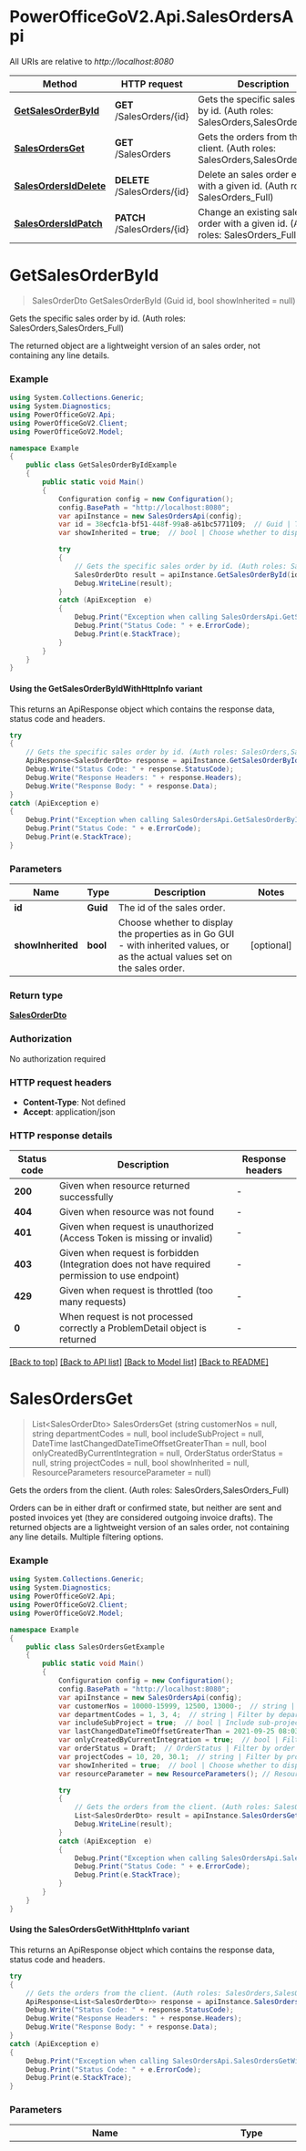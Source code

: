 # PowerOfficeGoV2.Api.SalesOrdersApi

All URIs are relative to *http://localhost:8080*

| Method | HTTP request | Description |
|--------|--------------|-------------|
| [**GetSalesOrderById**](SalesOrdersApi.md#getsalesorderbyid) | **GET** /SalesOrders/{id} | Gets the specific sales order by id. (Auth roles: SalesOrders,SalesOrders_Full) |
| [**SalesOrdersGet**](SalesOrdersApi.md#salesordersget) | **GET** /SalesOrders | Gets the orders from the client. (Auth roles: SalesOrders,SalesOrders_Full) |
| [**SalesOrdersIdDelete**](SalesOrdersApi.md#salesordersiddelete) | **DELETE** /SalesOrders/{id} | Delete an sales order entity with a given id. (Auth roles: SalesOrders_Full) |
| [**SalesOrdersIdPatch**](SalesOrdersApi.md#salesordersidpatch) | **PATCH** /SalesOrders/{id} | Change an existing sales order with a given id. (Auth roles: SalesOrders_Full) |

<a id="getsalesorderbyid"></a>
# **GetSalesOrderById**
> SalesOrderDto GetSalesOrderById (Guid id, bool showInherited = null)

Gets the specific sales order by id. (Auth roles: SalesOrders,SalesOrders_Full)

The returned object are a lightweight version of an sales order, not containing any line details.

### Example
```csharp
using System.Collections.Generic;
using System.Diagnostics;
using PowerOfficeGoV2.Api;
using PowerOfficeGoV2.Client;
using PowerOfficeGoV2.Model;

namespace Example
{
    public class GetSalesOrderByIdExample
    {
        public static void Main()
        {
            Configuration config = new Configuration();
            config.BasePath = "http://localhost:8080";
            var apiInstance = new SalesOrdersApi(config);
            var id = 38ecfc1a-bf51-448f-99a8-a61bc5771109;  // Guid | The id of the sales order.
            var showInherited = true;  // bool | Choose whether to display the properties as in Go GUI - with inherited values, or as the actual values set on the sales order. (optional) 

            try
            {
                // Gets the specific sales order by id. (Auth roles: SalesOrders,SalesOrders_Full)
                SalesOrderDto result = apiInstance.GetSalesOrderById(id, showInherited);
                Debug.WriteLine(result);
            }
            catch (ApiException  e)
            {
                Debug.Print("Exception when calling SalesOrdersApi.GetSalesOrderById: " + e.Message);
                Debug.Print("Status Code: " + e.ErrorCode);
                Debug.Print(e.StackTrace);
            }
        }
    }
}
```

#### Using the GetSalesOrderByIdWithHttpInfo variant
This returns an ApiResponse object which contains the response data, status code and headers.

```csharp
try
{
    // Gets the specific sales order by id. (Auth roles: SalesOrders,SalesOrders_Full)
    ApiResponse<SalesOrderDto> response = apiInstance.GetSalesOrderByIdWithHttpInfo(id, showInherited);
    Debug.Write("Status Code: " + response.StatusCode);
    Debug.Write("Response Headers: " + response.Headers);
    Debug.Write("Response Body: " + response.Data);
}
catch (ApiException e)
{
    Debug.Print("Exception when calling SalesOrdersApi.GetSalesOrderByIdWithHttpInfo: " + e.Message);
    Debug.Print("Status Code: " + e.ErrorCode);
    Debug.Print(e.StackTrace);
}
```

### Parameters

| Name | Type | Description | Notes |
|------|------|-------------|-------|
| **id** | **Guid** | The id of the sales order. |  |
| **showInherited** | **bool** | Choose whether to display the properties as in Go GUI - with inherited values, or as the actual values set on the sales order. | [optional]  |

### Return type

[**SalesOrderDto**](SalesOrderDto.md)

### Authorization

No authorization required

### HTTP request headers

 - **Content-Type**: Not defined
 - **Accept**: application/json


### HTTP response details
| Status code | Description | Response headers |
|-------------|-------------|------------------|
| **200** | Given when resource returned successfully |  -  |
| **404** | Given when resource was not found |  -  |
| **401** | Given when request is unauthorized (Access Token is missing or invalid) |  -  |
| **403** | Given when request is forbidden (Integration does not have required permission to use endpoint) |  -  |
| **429** | Given when request is throttled (too many requests) |  -  |
| **0** | When request is not processed correctly a ProblemDetail object is returned |  -  |

[[Back to top]](#) [[Back to API list]](../../README.md#documentation-for-api-endpoints) [[Back to Model list]](../../README.md#documentation-for-models) [[Back to README]](../../README.md)

<a id="salesordersget"></a>
# **SalesOrdersGet**
> List&lt;SalesOrderDto&gt; SalesOrdersGet (string customerNos = null, string departmentCodes = null, bool includeSubProject = null, DateTime lastChangedDateTimeOffsetGreaterThan = null, bool onlyCreatedByCurrentIntegration = null, OrderStatus orderStatus = null, string projectCodes = null, bool showInherited = null, ResourceParameters resourceParameter = null)

Gets the orders from the client. (Auth roles: SalesOrders,SalesOrders_Full)

Orders can be in either draft or confirmed state, but neither are sent and posted invoices yet (they are considered outgoing invoice drafts).  The returned objects are a lightweight version of an sales order, not containing any line details.  Multiple filtering options.

### Example
```csharp
using System.Collections.Generic;
using System.Diagnostics;
using PowerOfficeGoV2.Api;
using PowerOfficeGoV2.Client;
using PowerOfficeGoV2.Model;

namespace Example
{
    public class SalesOrdersGetExample
    {
        public static void Main()
        {
            Configuration config = new Configuration();
            config.BasePath = "http://localhost:8080";
            var apiInstance = new SalesOrdersApi(config);
            var customerNos = 10000-15999, 12500, 13000-;  // string | Filter by customer numbers. Separate by comma [,] to filter on multiple customer numbers. A range of numbers can be specified using dash/hyphen [-]. For example \"10000-15999, 12500, 13000-\" will result in invoice drafts from customers with numbers from and including 10000 to 15999, 12500, 13000 and all above will be returned. If null or whitespace, the filter is not used. (optional) 
            var departmentCodes = 1, 3, 4;  // string | Filter by department codes. Note that this selects orders with department set in the header of the order. The order lines might specify other departments or no department. Separate by comma [,] to filter on multiple codes. If -1, then all orders without department codes are returned. If null or whitespace, the filter is not used. (optional) 
            var includeSubProject = true;  // bool | Include sub-project(s) for the currently filtered project(s). If projectCodes is null or whitespace, all (sub)projects are included (regardless of this variable). (optional) 
            var lastChangedDateTimeOffsetGreaterThan = 2021-09-25 08:03:00.1234567 -00:00;  // DateTime | Filter orders with last changed timestamp greater than the provided timestamp. Can be used as one way of getting changes in orders or getting new orders. Timestamp not inclusive. (optional) 
            var onlyCreatedByCurrentIntegration = true;  // bool | Filter on invoices that the current integration has created. Can be used to reduce the number of invoices, if only the invoices that the (currently) querying integration created are relevant. (optional) 
            var orderStatus = Draft;  // OrderStatus | Filter by order status. (optional) 
            var projectCodes = 10, 20, 30.1;  // string | Filter by project codes. Separate by comma [,] to filter on multiple codes. If -1, then all orders without project codes are returned. If null or whitespace, all orders with or without project codes are returned (filter is not used). (optional) 
            var showInherited = true;  // bool | Choose whether to display the properties as in Go GUI - with inherited values, or as the actual values set on the sales order. (optional) 
            var resourceParameter = new ResourceParameters(); // ResourceParameters |  (optional) 

            try
            {
                // Gets the orders from the client. (Auth roles: SalesOrders,SalesOrders_Full)
                List<SalesOrderDto> result = apiInstance.SalesOrdersGet(customerNos, departmentCodes, includeSubProject, lastChangedDateTimeOffsetGreaterThan, onlyCreatedByCurrentIntegration, orderStatus, projectCodes, showInherited, resourceParameter);
                Debug.WriteLine(result);
            }
            catch (ApiException  e)
            {
                Debug.Print("Exception when calling SalesOrdersApi.SalesOrdersGet: " + e.Message);
                Debug.Print("Status Code: " + e.ErrorCode);
                Debug.Print(e.StackTrace);
            }
        }
    }
}
```

#### Using the SalesOrdersGetWithHttpInfo variant
This returns an ApiResponse object which contains the response data, status code and headers.

```csharp
try
{
    // Gets the orders from the client. (Auth roles: SalesOrders,SalesOrders_Full)
    ApiResponse<List<SalesOrderDto>> response = apiInstance.SalesOrdersGetWithHttpInfo(customerNos, departmentCodes, includeSubProject, lastChangedDateTimeOffsetGreaterThan, onlyCreatedByCurrentIntegration, orderStatus, projectCodes, showInherited, resourceParameter);
    Debug.Write("Status Code: " + response.StatusCode);
    Debug.Write("Response Headers: " + response.Headers);
    Debug.Write("Response Body: " + response.Data);
}
catch (ApiException e)
{
    Debug.Print("Exception when calling SalesOrdersApi.SalesOrdersGetWithHttpInfo: " + e.Message);
    Debug.Print("Status Code: " + e.ErrorCode);
    Debug.Print(e.StackTrace);
}
```

### Parameters

| Name | Type | Description | Notes |
|------|------|-------------|-------|
| **customerNos** | **string** | Filter by customer numbers. Separate by comma [,] to filter on multiple customer numbers. A range of numbers can be specified using dash/hyphen [-]. For example \&quot;10000-15999, 12500, 13000-\&quot; will result in invoice drafts from customers with numbers from and including 10000 to 15999, 12500, 13000 and all above will be returned. If null or whitespace, the filter is not used. | [optional]  |
| **departmentCodes** | **string** | Filter by department codes. Note that this selects orders with department set in the header of the order. The order lines might specify other departments or no department. Separate by comma [,] to filter on multiple codes. If -1, then all orders without department codes are returned. If null or whitespace, the filter is not used. | [optional]  |
| **includeSubProject** | **bool** | Include sub-project(s) for the currently filtered project(s). If projectCodes is null or whitespace, all (sub)projects are included (regardless of this variable). | [optional]  |
| **lastChangedDateTimeOffsetGreaterThan** | **DateTime** | Filter orders with last changed timestamp greater than the provided timestamp. Can be used as one way of getting changes in orders or getting new orders. Timestamp not inclusive. | [optional]  |
| **onlyCreatedByCurrentIntegration** | **bool** | Filter on invoices that the current integration has created. Can be used to reduce the number of invoices, if only the invoices that the (currently) querying integration created are relevant. | [optional]  |
| **orderStatus** | **OrderStatus** | Filter by order status. | [optional]  |
| **projectCodes** | **string** | Filter by project codes. Separate by comma [,] to filter on multiple codes. If -1, then all orders without project codes are returned. If null or whitespace, all orders with or without project codes are returned (filter is not used). | [optional]  |
| **showInherited** | **bool** | Choose whether to display the properties as in Go GUI - with inherited values, or as the actual values set on the sales order. | [optional]  |
| **resourceParameter** | [**ResourceParameters**](ResourceParameters.md) |  | [optional]  |

### Return type

[**List&lt;SalesOrderDto&gt;**](SalesOrderDto.md)

### Authorization

No authorization required

### HTTP request headers

 - **Content-Type**: Not defined
 - **Accept**: application/json


### HTTP response details
| Status code | Description | Response headers |
|-------------|-------------|------------------|
| **200** | Given when resource returned successfully |  -  |
| **204** | Given when there is no content to return (response body is empty) |  -  |
| **400** | Given when request is badly formatted |  -  |
| **404** | Given when resource was not found |  -  |
| **401** | Given when request is unauthorized (Access Token is missing or invalid) |  -  |
| **403** | Given when request is forbidden (Integration does not have required permission to use endpoint) |  -  |
| **429** | Given when request is throttled (too many requests) |  -  |
| **0** | When request is not processed correctly a ProblemDetail object is returned |  -  |

[[Back to top]](#) [[Back to API list]](../../README.md#documentation-for-api-endpoints) [[Back to Model list]](../../README.md#documentation-for-models) [[Back to README]](../../README.md)

<a id="salesordersiddelete"></a>
# **SalesOrdersIdDelete**
> void SalesOrdersIdDelete (Guid id)

Delete an sales order entity with a given id. (Auth roles: SalesOrders_Full)

Deletes all sales order information, including header and lines.

### Example
```csharp
using System.Collections.Generic;
using System.Diagnostics;
using PowerOfficeGoV2.Api;
using PowerOfficeGoV2.Client;
using PowerOfficeGoV2.Model;

namespace Example
{
    public class SalesOrdersIdDeleteExample
    {
        public static void Main()
        {
            Configuration config = new Configuration();
            config.BasePath = "http://localhost:8080";
            var apiInstance = new SalesOrdersApi(config);
            var id = 38ecfc1a-bf51-448f-99a8-a61bc5771109;  // Guid | The id of the sales order to delete.

            try
            {
                // Delete an sales order entity with a given id. (Auth roles: SalesOrders_Full)
                apiInstance.SalesOrdersIdDelete(id);
            }
            catch (ApiException  e)
            {
                Debug.Print("Exception when calling SalesOrdersApi.SalesOrdersIdDelete: " + e.Message);
                Debug.Print("Status Code: " + e.ErrorCode);
                Debug.Print(e.StackTrace);
            }
        }
    }
}
```

#### Using the SalesOrdersIdDeleteWithHttpInfo variant
This returns an ApiResponse object which contains the response data, status code and headers.

```csharp
try
{
    // Delete an sales order entity with a given id. (Auth roles: SalesOrders_Full)
    apiInstance.SalesOrdersIdDeleteWithHttpInfo(id);
}
catch (ApiException e)
{
    Debug.Print("Exception when calling SalesOrdersApi.SalesOrdersIdDeleteWithHttpInfo: " + e.Message);
    Debug.Print("Status Code: " + e.ErrorCode);
    Debug.Print(e.StackTrace);
}
```

### Parameters

| Name | Type | Description | Notes |
|------|------|-------------|-------|
| **id** | **Guid** | The id of the sales order to delete. |  |

### Return type

void (empty response body)

### Authorization

No authorization required

### HTTP request headers

 - **Content-Type**: Not defined
 - **Accept**: application/json


### HTTP response details
| Status code | Description | Response headers |
|-------------|-------------|------------------|
| **200** | Given when sales order is deleted |  -  |
| **404** | Given when resource was not found |  -  |
| **409** | Given when resource is in use and cannot be deleted |  -  |
| **401** | Given when request is unauthorized (Access Token is missing or invalid) |  -  |
| **403** | Given when request is forbidden (Integration does not have required permission to use endpoint) |  -  |
| **429** | Given when request is throttled (too many requests) |  -  |
| **0** | When request is not processed correctly a ProblemDetail object is returned |  -  |

[[Back to top]](#) [[Back to API list]](../../README.md#documentation-for-api-endpoints) [[Back to Model list]](../../README.md#documentation-for-models) [[Back to README]](../../README.md)

<a id="salesordersidpatch"></a>
# **SalesOrdersIdPatch**
> SalesOrderDto SalesOrdersIdPatch (Guid id, List<Operation> operation = null)

Change an existing sales order with a given id. (Auth roles: SalesOrders_Full)

### Example
```csharp
using System.Collections.Generic;
using System.Diagnostics;
using PowerOfficeGoV2.Api;
using PowerOfficeGoV2.Client;
using PowerOfficeGoV2.Model;

namespace Example
{
    public class SalesOrdersIdPatchExample
    {
        public static void Main()
        {
            Configuration config = new Configuration();
            config.BasePath = "http://localhost:8080";
            var apiInstance = new SalesOrdersApi(config);
            var id = 38ecfc1a-bf51-448f-99a8-a61bc5771109;  // Guid | The id of the sales order.
            var operation = new List<Operation>(); // List<Operation> | JSON Patch structure for updating an Sales Order. See SalesOrderPatchDto schema for all available properties. For more information on JSON patch and the various operations allowed, check out: https://datatracker.ietf.org/doc/html/rfc6902 (optional) 

            try
            {
                // Change an existing sales order with a given id. (Auth roles: SalesOrders_Full)
                SalesOrderDto result = apiInstance.SalesOrdersIdPatch(id, operation);
                Debug.WriteLine(result);
            }
            catch (ApiException  e)
            {
                Debug.Print("Exception when calling SalesOrdersApi.SalesOrdersIdPatch: " + e.Message);
                Debug.Print("Status Code: " + e.ErrorCode);
                Debug.Print(e.StackTrace);
            }
        }
    }
}
```

#### Using the SalesOrdersIdPatchWithHttpInfo variant
This returns an ApiResponse object which contains the response data, status code and headers.

```csharp
try
{
    // Change an existing sales order with a given id. (Auth roles: SalesOrders_Full)
    ApiResponse<SalesOrderDto> response = apiInstance.SalesOrdersIdPatchWithHttpInfo(id, operation);
    Debug.Write("Status Code: " + response.StatusCode);
    Debug.Write("Response Headers: " + response.Headers);
    Debug.Write("Response Body: " + response.Data);
}
catch (ApiException e)
{
    Debug.Print("Exception when calling SalesOrdersApi.SalesOrdersIdPatchWithHttpInfo: " + e.Message);
    Debug.Print("Status Code: " + e.ErrorCode);
    Debug.Print(e.StackTrace);
}
```

### Parameters

| Name | Type | Description | Notes |
|------|------|-------------|-------|
| **id** | **Guid** | The id of the sales order. |  |
| **operation** | [**List&lt;Operation&gt;**](Operation.md) | JSON Patch structure for updating an Sales Order. See SalesOrderPatchDto schema for all available properties. For more information on JSON patch and the various operations allowed, check out: https://datatracker.ietf.org/doc/html/rfc6902 | [optional]  |

### Return type

[**SalesOrderDto**](SalesOrderDto.md)

### Authorization

No authorization required

### HTTP request headers

 - **Content-Type**: application/json-patch+json
 - **Accept**: application/json


### HTTP response details
| Status code | Description | Response headers |
|-------------|-------------|------------------|
| **200** | Given when resource was successfully updated. |  -  |
| **400** | Given when request is badly formatted |  -  |
| **404** | Given when resource was not found |  -  |
| **401** | Given when request is unauthorized (Access Token is missing or invalid) |  -  |
| **403** | Given when request is forbidden (Integration does not have required permission to use endpoint) |  -  |
| **429** | Given when request is throttled (too many requests) |  -  |
| **0** | When request is not processed correctly a ProblemDetail object is returned |  -  |

[[Back to top]](#) [[Back to API list]](../../README.md#documentation-for-api-endpoints) [[Back to Model list]](../../README.md#documentation-for-models) [[Back to README]](../../README.md)

